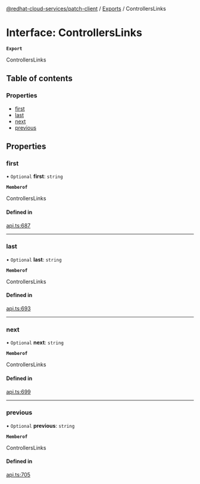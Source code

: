 [@redhat-cloud-services/patch-client](../README.md) / [Exports](../modules.md) / ControllersLinks

# Interface: ControllersLinks

**`Export`**

ControllersLinks

## Table of contents

### Properties

- [first](ControllersLinks.md#first)
- [last](ControllersLinks.md#last)
- [next](ControllersLinks.md#next)
- [previous](ControllersLinks.md#previous)

## Properties

### first

• `Optional` **first**: `string`

**`Memberof`**

ControllersLinks

#### Defined in

[api.ts:687](https://github.com/RedHatInsights/javascript-clients/blob/main/packages/patch/api.ts#L687)

___

### last

• `Optional` **last**: `string`

**`Memberof`**

ControllersLinks

#### Defined in

[api.ts:693](https://github.com/RedHatInsights/javascript-clients/blob/main/packages/patch/api.ts#L693)

___

### next

• `Optional` **next**: `string`

**`Memberof`**

ControllersLinks

#### Defined in

[api.ts:699](https://github.com/RedHatInsights/javascript-clients/blob/main/packages/patch/api.ts#L699)

___

### previous

• `Optional` **previous**: `string`

**`Memberof`**

ControllersLinks

#### Defined in

[api.ts:705](https://github.com/RedHatInsights/javascript-clients/blob/main/packages/patch/api.ts#L705)
